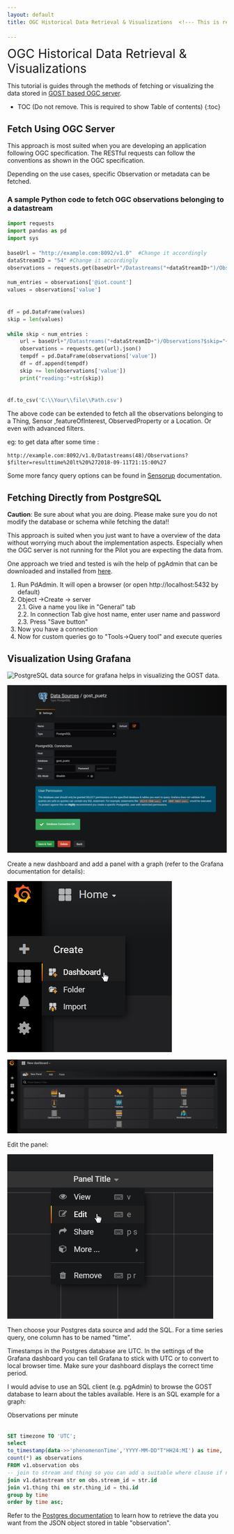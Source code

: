 ```yaml
---
layout: default
title: OGC Historical Data Retrieval & Visualizations  <!--- This is required for the page to come in the side pane --->

---
```

<span style="font-size:2em;">OGC Historical Data Retrieval & Visualizations</span>
<!-- Using Span is a hack to avoid the title to come again in TOC.-->

This tutorial is guides through the methods of fetching or visualizing the data stored in [GOST based OGC server](https://github.com/gost/server).

<!--
## Table of Contents
1. [Fetch Using OGC Server](#Fetch-Using-OGC-Server)
2. [Fetching Directly from PostgreSQL](#Fetching-Directly-from-PostgreSQL)
3. [Visualization Using Grafana](#Visualization-Using-Grafana)
-->

* TOC (Do not remove. This is required to show Table of contents)
 {:toc}

## Fetch Using OGC Server
This approach is most suited when you are developing an application following OGC specification. The RESTful requests can follow the conventions as shown in the OGC specification.

Depending on the use cases, specific Observation or metadata can be fetched.

### A sample Python code to fetch OGC observations belonging to a datastream
```python
import requests
import pandas as pd
import sys
 
baseUrl = "http://example.com:8092/v1.0"  #Change it accordingly
dataStreamID = "54" #Change it accordingly
observations = requests.get(baseUrl+"/Datastreams("+dataStreamID+")/Observations?$count=true").json()
 
num_entries = observations['@iot.count']
values = observations['value']
 
 
df = pd.DataFrame(values)
skip = len(values)
 
while skip < num_entries :
    url = baseUrl+"/Datastreams("+dataStreamID+")/Observations?$skip="+str(skip)
    observations = requests.get(url).json()
    tempdf = pd.DataFrame(observations['value'])
    df = df.append(tempdf)
    skip += len(observations['value'])
    print("reading:"+str(skip))
 
     
df.to_csv('C:\\Your\\file\\Path.csv')
```
The above code can be extended to fetch all the observations belonging to a Thing, Sensor ,featureOfInterest, ObservedProperty or a Location. Or even with advanced filters.

eg: to get data after some time :
```
http://example.com:8092/v1.0/Datastreams(48)/Observations?$filter=resulttime%20lt%20%272018-09-11T21:15:00%27
```
Some more fancy query options can be found in [Sensorup](http://developers.sensorup.com/docs/) documentation.

## Fetching Directly from PostgreSQL
**Caution**: Be sure about what you are doing. Please make sure you do not modify the database or schema while fetching the data!!

This approach is suited when you just want to have a overview of the data without worrying much about the implementation aspects. Especially when the OGC server is not running for the Pilot you are expecting the data from.

One approach we tried and tested is wih the help of pgAdmin that can be downloaded and installed from [here](https://www.pgadmin.org/download/). 

1. Run PdAdmin. It will open a browser (or open http://localhost:5432 by default)
2. Object →Create → server  
  2.1. Give a name you like in "General" tab  
  2.2. In connection Tab give host name, enter user name and password  
  2.3. Press "Save button"
3. Now you have a connection
4. Now for custom queries go to "Tools→Query tool" and execute queries

## Visualization Using Grafana
![PostgreSQL data source](https://grafana.com/grafana/plugins/postgres) for grafana helps in visualizing the GOST data.

![Create datasource](https://github.com/MONICA-Project/monica-project.github.io/raw/master/assets/img/Grafana_datasource.png)

Create a new dashboard and add a panel with a graph (refer to the Grafana documentation for details):

![Create dashboard](https://github.com/MONICA-Project/monica-project.github.io/raw/master/assets/img/grafana_create_dashboard.png)


![Create panel](https://github.com/MONICA-Project/monica-project.github.io/raw/master/assets/img/grafana_create_panel_with_graph.png)

Edit the panel:

![Edit panel](https://github.com/MONICA-Project/monica-project.github.io/raw/master/assets/img/grafana_edit_panel.png)

Then choose your Postgres data source and add the SQL. For a time series query, one column has to be named "time".

Timestamps in the Postgres database are UTC. In the settings of the Grafana dashboard you can tell Grafana to stick with UTC or to convert to local browser time. Make sure your dashboard displays the correct time period.

I would advise to use an SQL client (e.g. pgAdmin) to browse the GOST database to learn about the tables available. Here is an SQL example for a graph:

Observations per minute
```sql

SET timezone TO 'UTC';
select
to_timestamp(data->>'phenomenonTime','YYYY-MM-DD"T"HH24:MI') as time,
count(*) as observations
FROM v1.observation obs
-- join to stream and thing so you can add a suitable where clause if needed
join v1.datastream str on obs.stream_id = str.id
join v1.thing thi on str.thing_id = thi.id
group by time
order by time asc;
```

Refer to the [Postgres documentation](https://www.postgresql.org/docs/current/functions-json.html) to learn how to retrieve the data you want from the JSON object stored in table "observation".
